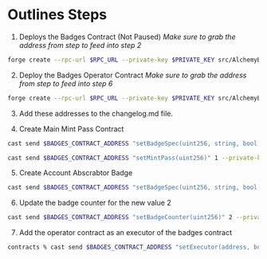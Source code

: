 # Outlines Steps

1. Deploys the Badges Contract (Not Paused)
   _Make sure to grab the address from step to feed into step 2_

```bash
forge create --rpc-url $RPC_URL --private-key $PRIVATE_KEY src/AlchemyBadges.sol:AlchemyBadges --constructor-args "false"
```

2. Deploy the Badges Operator Contract
   _Make sure to grab the address from step to feed into step 6_

```bash
forge create --rpc-url $RPC_URL --private-key $PRIVATE_KEY src/AlchemyBadgesOperator.sol:AlchemyBadgesOperator --constructor-args "$BADGES_CONTRACT_ADDRESS"
```

3. Add these addresses to the changelog.md file.

4. Create Main Mint Pass Contract

```bash
cast send $BADGES_CONTRACT_ADDRESS "setBadgeSpec(uint256, string, bool, bool)" 1 "https://s3.amazonaws.com/static.fam.corp.alchemyapi.io/badges/mintpass.json" true true --private-key $PRIVATE_KEY --rpc-url $RPC_URL

cast send $BADGES_CONTRACT_ADDRESS "setMintPass(uint256)" 1 --private-key $PRIVATE_KEY --rpc-url $RPC_URL
```

5. Create Account Abscrabtor Badge

```bash
cast send $BADGES_CONTRACT_ADDRESS "setBadgeSpec(uint256, string, bool, bool)" 2 "https://s3.amazonaws.com/static.fam.corp.alchemyapi.io/badges/crab.json" true true --private-key $PRIVATE_KEY --rpc-url $RPC_URL
```

6. Update the badge counter for the new value 2

```bash
cast send $BADGES_CONTRACT_ADDRESS "setBadgeCounter(uint256)" 2 --private-key $PRIVATE_KEY --rpc-url $RPC_URL
```

7. Add the operator contract as an executor of the badges contract

```bash
contracts % cast send $BADGES_CONTRACT_ADDRESS "setExecutor(address, bool)" $BADGES_OPERATOR_ADDRESS true --private-key $PRIVATE_KEY --rpc-url $RPC_URL
```

